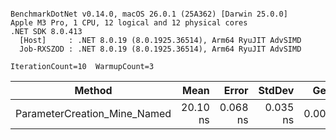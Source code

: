 ```

BenchmarkDotNet v0.14.0, macOS 26.0.1 (25A362) [Darwin 25.0.0]
Apple M3 Pro, 1 CPU, 12 logical and 12 physical cores
.NET SDK 8.0.413
  [Host]     : .NET 8.0.19 (8.0.1925.36514), Arm64 RyuJIT AdvSIMD
  Job-RXSZOD : .NET 8.0.19 (8.0.1925.36514), Arm64 RyuJIT AdvSIMD

IterationCount=10  WarmupCount=3  

```
| Method                       | Mean     | Error    | StdDev   | Gen0   | Allocated |
|----------------------------- |---------:|---------:|---------:|-------:|----------:|
| ParameterCreation_Mine_Named | 20.10 ns | 0.068 ns | 0.035 ns | 0.0095 |      80 B |
